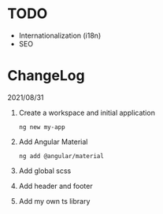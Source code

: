 
# TODO

- Internationalization (i18n)
- SEO

# ChangeLog

2021/08/31

1. Create a workspace and initial application

    ```shell
    ng new my-app
    ```

2. Add Angular Material

    ```shell
    ng add @angular/material
    ```

3. Add global scss
4. Add header and footer
5. Add my own ts library
